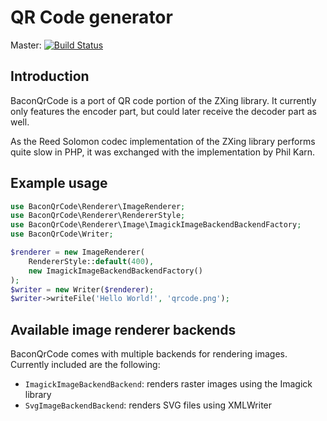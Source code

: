 # QR Code generator

Master: [![Build Status](https://api.travis-ci.org/Bacon/BaconQrCode.png?branch=master)](http://travis-ci.org/Bacon/BaconQrCode)

## Introduction
BaconQrCode is a port of QR code portion of the ZXing library. It currently
only features the encoder part, but could later receive the decoder part as
well.

As the Reed Solomon codec implementation of the ZXing library performs quite
slow in PHP, it was exchanged with the implementation by Phil Karn.


## Example usage
```php
use BaconQrCode\Renderer\ImageRenderer;
use BaconQrCode\Renderer\RendererStyle;
use BaconQrCode\Renderer\Image\ImagickImageBackendBackendFactory;
use BaconQrCode\Writer;

$renderer = new ImageRenderer(
    RendererStyle::default(400),
    new ImagickImageBackendBackendFactory()
);
$writer = new Writer($renderer);
$writer->writeFile('Hello World!', 'qrcode.png');
```

## Available image renderer backends
BaconQrCode comes with multiple backends for rendering images. Currently included are the following:

- `ImagickImageBackendBackend`: renders raster images using the Imagick library
- `SvgImageBackendBackend`: renders SVG files using XMLWriter
